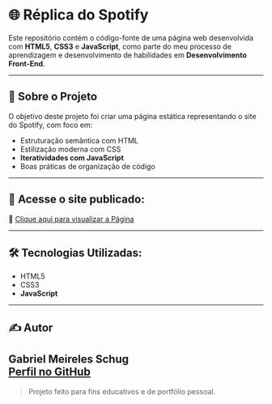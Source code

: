 # 🌐 Réplica do Spotify

Este repositório contém o código-fonte de uma página web desenvolvida com **HTML5**, **CSS3** e **JavaScript**, como parte do meu processo de aprendizagem e desenvolvimento de habilidades em **Desenvolvimento Front-End**.

---

## 📍 Sobre o Projeto

O objetivo deste projeto foi criar uma página estática representando o site do Spotify, com foco em:

- Estruturação semântica com HTML
- Estilização moderna com CSS
- **Iteratividades com JavaScript**
- Boas práticas de organização de código

---

## 🚀 Acesse o site publicado:

🔗 [Clique aqui para visualizar a Página](https://gabrielschug.github.io/pagina__replica-spotify/)

---

## 🛠️ Tecnologias Utilizadas:

- HTML5
- CSS3
- **JavaScript**

---

## ✍️ Autor


**Gabriel Meireles Schug**  
[Perfil no GitHub](https://github.com/gabrielschug)
---
> Projeto feito para fins educativos e de portfólio pessoal.
